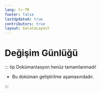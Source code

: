 ```yaml
---
lang: tr-TR
footer: false
lastUpdated: true
contributors: true
layout: GalataLayout
---
```


# Değişim Günlüğü

::: tip Dokümantasyon henüz tamamlanmadı!

- Bu doküman geliştirilme aşamasındadır.

:::